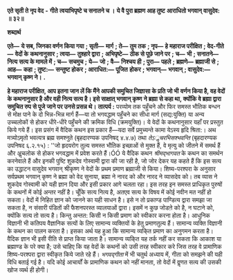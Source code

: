  **एते सृती ते नृप वेद** **-** **गीते** **त्वयाभिपृष्टे च सनातने च ।** **ये वै पुरा ब्रह्मण आह तुष्ट** **आराधितो भगवान् वासुदेव: ॥ ३२॥** 

**शब्दार्थ** 

**एते—** **ये सब, जिनका वर्णन किया गया** **; सृती—** **मार्ग** **; ते—** **तुम तक** **; नृप—** **हे महाराज परीक्षित** **; वेद-गीते—** **वेदों के** **कथनानुसार** **; त्वया—** **तुश्हारे द्वारा** **; अभिपृष्टे—** **ठीक से पूछे जाने पर** **; च—** **भी** **; सनातने—** **नित्य सत्य के मामले में** **; च—** **सचमुच** **; ये—** **जो** **; वै—** **निश्चय ही** **; पुरा—** **पहले** **; ब्रह्मणे—** **ब्रह्माजी से** **; आह—** **कहा** **; तुष्ट:—** **सन्तुष्ट होकर** **; आराधित:—** **पूजित** **होकर** **; भगवान्—** **भगवान्** **; वासुदेव:—** **भगवान् कृष्ण ने।** **.** 

**हे महाराज परीक्षित, आप इतना जान लें कि मैंने आपकी समुचित जिज्ञासा के प्रति जो भी** **वर्णन किया है, वह वेदों के कथनानुसार है और वही नित्य सत्य है। इसे साक्षात् भगवान् कृष्ण** **ने ब्रह्मा से कहा था, क्योंकि वे ब्रह्मा द्वारा समुचित रुप से पूजे जाने पर उनसे प्रसन्न थे।** **तात्पर्य :** परव्योम तक पहुँचने और फिर समस्त भौतिक बन्धन से मोक्ष पाने के दो भिन्न-भिन्न मार्ग हैं—या तो भगवद्धाम पहुँचने का सीधा मार्ग (सद्य:युक्ति) या अन्य उच्चलोकों से होकर धीरे-धीरे पहुँचने की क्रमिक विधि (क्रमयुक्ति)। ये वेदों के कथनानुसार यहाँ पर प्रस्तुत किये गये हैं। इस प्रसंग में वैदिक कथन इस प्रकार हैं—यदा सर्वे प्रमुच्यन्ते कामा येऽस्य हृदि श्रिता:। अथ मत्र्योऽमृतो भवत्यत्र ब्रह्म समश्नुते (बृहदारण्यक उपनिषद् ४.४.७) तथा *तेऽॢचरभिसश्भवन्ति* (बृहदारण्यक उपनिषद ६.२.१५) : ''जो हृदयरोग तुल्य समस्त भौतिक इच्छाओं से मुक्त हैं, वे मृत्यु को जीतने में समर्थ हैं और अॢचलोक से होकर भगवद्धाम में प्रवेश करते हैं।ÓÓ ये वैदिक कथन *श्रीमद्भागवत* के कथन का समर्थन करनेवाले हैं और इनकी पुष्टि शुकदेव गोस्वामी द्वारा की जा रही है, जो जोर देकर यह कहते हैं कि इस सत्य का उद्धाटन वासुदेव भगवान् श्रीकृष्ण ने वेदों के प्रथम प्रमाण ब्रह्माजी से किया। शिष्य-परश्परा के अनुसार सर्वप्रथम भगवान् कृष्ण ने ब्रह्मा को वेद सुनाया, ब्रह्मा ने नारद को और नारद ने व्यासदेव को। तब व्यास ने शुकदेव गोस्वामी को यही ज्ञान दिया और इसी प्रकार आगे चलता रहा। इस तरह इन समस्त प्राधिकृत पुरुषों के कथनों में कोई अन्तर नहीं है। चूँकि सत्य नित्य है, अतएव सत्य के विषय में कोई नवीन मत नहीं हो सकता। वेदों में निहित ज्ञान को जानने का यही साधन है। इसे न तो प्रकाण्ड पाण्डित्य द्वारा समझा जा सकता है, न संसारी पंडितों की फैशनपरस्त व्यालयाओं द्वारा। इसमें न कुछ जोडऩे को है, न घटाने को, क्योंकि सत्य तो सत्य है। किन्तु अन्तत: किसी न किसी प्रमाण को स्वीकार करना होता है। आधुनिक विज्ञानी भी कतिपय वैज्ञानिक सत्यों के लिए सामान्य व्यक्तियों के हेतु प्रमाणतुल्य हैं। सामान्य व्यक्ति विज्ञानी के कथन का पालन करता है। इसका अर्थ यह हुआ कि सामान्य व्यकि्त प्रमाण का अनुगमन करता है। वैदिक ज्ञान भी इसी रीति से प्राप्त किया जाता है। सामान्य व्यकि्त यह तर्क नहीं कर सकता कि आकाश या ब्रह्माण्ड के परे क्या है; उसे चाहिए कि वह वेदों के कथनों को उसी तरह स्वीकार करे जिस तरह वे प्रामाणिक शिष्य-परश्परा द्वारा स्वीकृत किये जाते रहे हैं। *भगवद्गीता* में भी चतुर्थ अध्याय में, गीता को समझने की यही विधि बताई गई है। यदि कोई आचार्यों के प्रामाणिक कथन को नहीं मानता, तो वेदों में वॢणत सत्य की उसकी खोज व्यर्थ ही होगी। 
